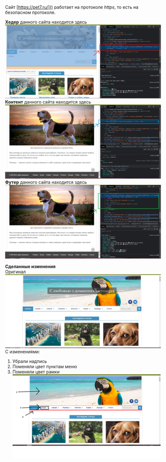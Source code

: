 Сайт [https://pet7.ru/]() работает на протоколе *https*, то есть на безопасном протоколе.<br>

**Хедер** данного сайта находится здесь ![шапка сайта](header.png)
**Контент** данного сайта находится здесь ![контент сайта](content.png)
**Футер** данного сайта находится здесь ![подвал сайта](footer.png)

**Сделанные изменения**<br>
Оригинал ![было](origin.png)
С изменениями:
1. Убрали надпись
2. Поменяли цвет пунктам меню
3. Поменяли цвет рамки
![стало](change.png)